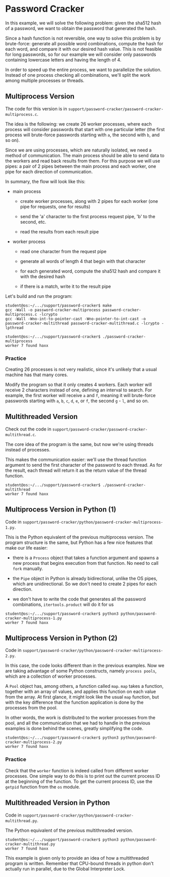 # Password Cracker

In this example, we will solve the following problem: given the sha512 hash of a password, we want to obtain the password that generated the hash.

Since a hash function is not reversible, one way to solve this problem is by brute-force: generate all possible word combinations, compute the hash for each word, and compare it with our desired hash value.
This is not feasible for long passwords, so for our example we will consider only passwords containing lowercase letters and having the length of 4.

In order to speed up the entire process, we want to parallelize the solution.
Instead of one process checking all combinations, we'll split the work among multiple processes or threads.

## Multiprocess Version

The code for this version is in `support/password-cracker/password-cracker-multiprocess.c`.

The idea is the following: we create 26 worker processes, where each process will consider passwords that start with one particular letter (the first process will brute-force passwords starting with `a`, the second with `b`, and so on).

Since we are using processes, which are naturally isolated, we need a method of communication.
The main process should be able to send data to the workers and read back results from them.
For this purpose we will use pipes: a pair of 2 pipes between the main process and each worker, one pipe for each direction of communication.

In summary, the flow will look like this:

* main process

  * create worker processes, along with 2 pipes for each worker (one pipe for requests, one for results)

  * send the 'a' character to the first process request pipe, 'b' to the second, etc.

  * read the results from each result pipe

* worker process

  * read one character from the request pipe

  * generate all words of length 4 that begin with that character

  * for each generated word, compute the sha512 hash and compare it with the desired hash

  * if there is a match, write it to the result pipe

Let's build and run the program:

```console
student@os:~/.../support/password-cracker$ make
gcc -Wall -o password-cracker-multiprocess password-cracker-multiprocess.c -lcrypto
gcc -Wall -Wno-int-to-pointer-cast -Wno-pointer-to-int-cast -o password-cracker-multithread password-cracker-multithread.c -lcrypto -lpthread

student@os:~/.../support/password-cracker$ ./password-cracker-multiprocess
worker 7 found haxx
```

### Practice

Creating 26 processes is not very realistic, since it's unlikely that a usual machine has that many cores.

Modify the program so that it only creates 4 workers.
Each worker will receive 2 characters instead of one, defining an interval to search.
For example, the first worker will receive `a` and `f`, meaning it will brute-force passwords starting with `a`, `b`, `c`, `d`, `e`, or `f`, the second `g` - `l`, and so on.

## Multithreaded Version

Check out the code in `support/password-cracker/password-cracker-multithread.c`.

The core idea of the program is the same, but now we're using threads instead of processes.

This makes the communication easier: we'll use the thread function argument to send the first character of the password to each thread.
As for the result, each thread will return it as the return value of the thread function.

```console
student@os:~/.../support/password-cracker$ ./password-cracker-multithread
worker 7 found haxx
```

## Multiprocess Version in Python (1)

Code in `support/password-cracker/python/password-cracker-multiprocess-1.py`.

This is the Python equivalent of the previous multiprocess version. The program structure is the same, but Python has a few nice features that make our life easier:

* there is a `Process` object that takes a function argument and spawns a new process that begins execution from that function.
No need to call `fork` manually.

* the `Pipe` object in Python is already bidirectional, unlike the OS pipes, which are unidirectional.
So we don't need to create 2 pipes for each direction.

* we don't have to write the code that generates all the password combinations, `itertools.product` will do it for us

```console
student@os:~/.../support/password-cracker$ python3 python/password-cracker-multiprocess-1.py
worker 7 found haxx
```

## Multiprocess Version in Python (2)

Code in `support/password-cracker/python/password-cracker-multiprocess-2.py`.

In this case, the code looks different than in the previous examples.
Now we are taking advantage of some Python constructs, namely `process pools`, which are a collection of worker processes.

A `Pool` object has, among others, a function called `map`.
`map` takes a function, together with an array of values, and applies this function on each value from the array.
At first glance, it might look like the usual `map` function, but with the key difference that the function application is done by the processes from the pool.

In other words, the work is distributed to the worker processes from the pool, and all the communication that we had to handle in the previous examples is done behind the scenes, greatly simplifying the code.

```console
student@os:~/.../support/password-cracker$ python3 python/password-cracker-multiprocess-2.py
worker 7 found haxx
```

### Practice

Check that the `worker` function is indeed called from different worker processes.
One simple way to do this is to print out the current process ID at the beginning of the function.
To get the current process ID, use the `getpid` function from the `os` module.

## Multithreaded Version in Python

Code in `support/password-cracker/python/password-cracker-multithread.py`.

The Python equivalent of the previous multithreaded version.

```console
student@os:~/.../support/password-cracker$ python3 python/password-cracker-multithread.py
worker 7 found haxx
```

This example is given only to provide an idea of how a multithreaded program is written.
Remember that CPU-bound threads in python don't actually run in parallel, due to the Global Interpreter Lock.
